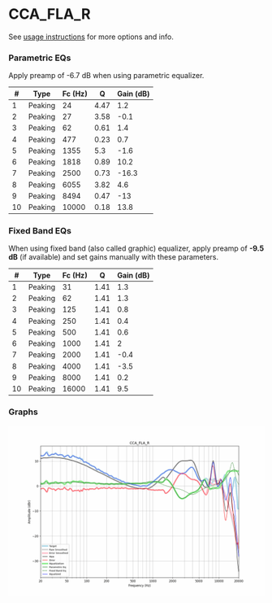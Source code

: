 # CCA_FLA_R
See [usage instructions](https://github.com/jaakkopasanen/AutoEq#usage) for more options and info.

### Parametric EQs
Apply preamp of -6.7 dB when using parametric equalizer.

|   # | Type    |   Fc (Hz) |    Q |   Gain (dB) |
|-----|---------|-----------|------|-------------|
|   1 | Peaking |        24 | 4.47 |         1.2 |
|   2 | Peaking |        27 | 3.58 |        -0.1 |
|   3 | Peaking |        62 | 0.61 |         1.4 |
|   4 | Peaking |       477 | 0.23 |         0.7 |
|   5 | Peaking |      1355 | 5.3  |        -1.6 |
|   6 | Peaking |      1818 | 0.89 |        10.2 |
|   7 | Peaking |      2500 | 0.73 |       -16.3 |
|   8 | Peaking |      6055 | 3.82 |         4.6 |
|   9 | Peaking |      8494 | 0.47 |       -13   |
|  10 | Peaking |     10000 | 0.18 |        13.8 |

### Fixed Band EQs
When using fixed band (also called graphic) equalizer, apply preamp of **-9.5 dB** (if available) and set gains manually with these parameters.

|   # | Type    |   Fc (Hz) |    Q |   Gain (dB) |
|-----|---------|-----------|------|-------------|
|   1 | Peaking |        31 | 1.41 |         1.3 |
|   2 | Peaking |        62 | 1.41 |         1.3 |
|   3 | Peaking |       125 | 1.41 |         0.8 |
|   4 | Peaking |       250 | 1.41 |         0.4 |
|   5 | Peaking |       500 | 1.41 |         0.6 |
|   6 | Peaking |      1000 | 1.41 |         2   |
|   7 | Peaking |      2000 | 1.41 |        -0.4 |
|   8 | Peaking |      4000 | 1.41 |        -3.5 |
|   9 | Peaking |      8000 | 1.41 |         0.2 |
|  10 | Peaking |     16000 | 1.41 |         9.5 |

### Graphs
![](./CCA_FLA_R.png)

